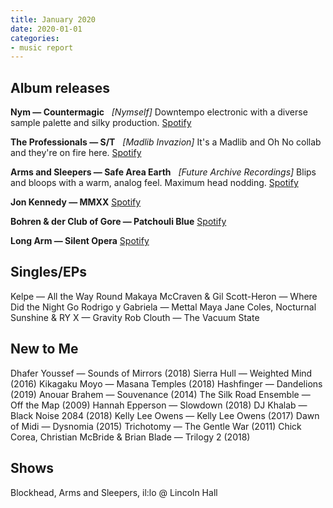 ```yaml
---
title: January 2020
date: 2020-01-01
categories:
- music report
---
```

## Album releases

**Nym — Countermagic** &nbsp; _\[Nymself\]_
Downtempo electronic with a diverse sample palette and silky production.
[Spotify](https://open.spotify.com/album/0ZuBGzJLQMRsL7W7Ihpwg9?si=ZRm6MVRwTjGS6iV77NBYiA)

**The Professionals — S/T** &nbsp; _\[Madlib Invazion\]_
It's a Madlib and Oh No collab and they're on fire here.
[Spotify](https://open.spotify.com/album/41PfMaFddHOcxxkvbycHga?si=cbd-d02dQBqfX86pW5nEpw)

**Arms and Sleepers — Safe Area Earth** &nbsp; _\[Future Archive Recordings\]_
Blips and bloops with a warm, analog feel. Maximum head nodding.
[Spotify](https://open.spotify.com/album/0j1GhcWSL5HczTzT0A2ECb?si=mPwa5wvKTKmZG7ART6DzIQ)

**Jon Kennedy — MMXX**
[Spotify](https://open.spotify.com/album/6jC7plcke5Vy9o2QZZKexN?si=HZxMzGVTSRT2zz8qbMZf4Yg)

**Bohren & der Club of Gore — Patchouli Blue**
[Spotify](https://open.spotify.com/album/57Jc5ixqmNuGudtV51M5aG?si=Mml-2II3S8qkRdvYVjC3Rw)

**Long Arm — Silent Opera**
[Spotify](https://open.spotify.com/album/2iA2Y0HOnalI1vUDMVRKqm?si=oRO1h0osQ2irt8EBlJNvpA)

## Singles/EPs

Kelpe — All the Way Round
Makaya McCraven & Gil Scott-Heron — Where Did the Night Go
Rodrigo y Gabriela — Mettal
Maya Jane Coles, Nocturnal Sunshine & RY X — Gravity
Rob Clouth — The Vacuum State

## New to Me

Dhafer Youssef — Sounds of Mirrors (2018)
Sierra Hull — Weighted Mind (2016)
Kikagaku Moyo — Masana Temples (2018)
Hashfinger — Dandelions (2019)
Anouar Brahem — Souvenance (2014)
The Silk Road Ensemble — Off the Map (2009)
Hannah Epperson — Slowdown (2018)
DJ Khalab — Black Noise 2084 (2018)
Kelly Lee Owens — Kelly Lee Owens (2017)
Dawn of Midi — Dysnomia (2015)
Trichotomy — The Gentle War (2011)
Chick Corea, Christian McBride & Brian Blade — Trilogy 2 (2018)

## Shows

Blockhead, Arms and Sleepers, il:lo @ Lincoln Hall
